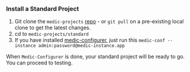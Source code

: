 ### Install a Standard Project
1. Git clone the `medic-projects` [repo](https://github.com/medic/medic-projects.git) - or `git pull` on a pre-existing local clone to get the latest changes.
2.  cd to `medic-projects/standard`
3. If you have installed [medic-configurer](https://github.com/medic/medic-configurer), just run this
`medic-conf --instance admin:password@medic-instance.app`

When `Medic-Configurer` is done, your standard project will be ready to go. You can proceed to testing.